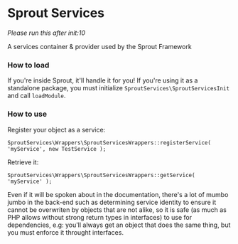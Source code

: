 # Sprout Services
_Please run this after init:10_

A services container &amp; provider used by the Sprout Framework

### How to load
If you're inside Sprout, it'll handle it for you! If you're using it as a standalone package, you must initialize `SproutServices\SproutServicesInit` and call `loadModule`.

### How to use

Register your object as a service:
```
SproutServices\Wrappers\SproutServicesWrappers::registerService( 'myService', new TestService );
```
Retrieve it:
```
SproutServices\Wrappers\SproutServicesWrappers::getService( 'myService' );
```
Even if it will be spoken about in the documentation, there's a lot of mumbo jumbo in the back-end such as determining service identity to ensure it cannot be overwriten by objects that are not alike, so it is safe (as much as PHP allows without strong return types in interfaces) to use for dependencies, e.g: you'll always get an object that does the same thing, but you must enforce it throught interfaces.
